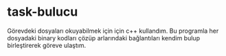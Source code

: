 # task-bulucu
 Görevdeki dosyaları okuyabilmek için için c++ kullandım. Bu programla her dosyadaki binary kodları çözüp arlarındaki bağlantıları kendim bulup birleştirerek göreve ulaştım.